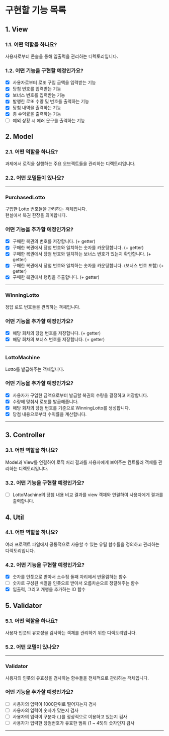 # 구현할 기능 목록

## 1. View

### 1.1. 어떤 역할을 하나요?

사용자로부터 콘솔을 통해 입출력을 관리하는 디렉토리입니다.

### 1.2. 어떤 기능을 구현할 예정인가요?

- [x] 사용자로부터 로또 구입 금액을 입력받는 기능
- [x] 당첨 번호를 입력받는 기능
- [x] 보너스 번호를 입력받는 기능
- [x] 발행한 로또 수량 및 번호를 출력하는 기능
- [x] 당첨 내역을 출력하는 기능
- [x] 총 수익률을 출력하는 기능
- [ ] 예외 상황 시 에러 문구를 출력하는 기능

## 2. Model

### 2.1. 어떤 역할을 하나요?

과제에서 로직을 실행하는 주요 오브젝트들을 관리하는 디렉토리입니다.

### 2.2. 어떤 모델들이 있나요?

---

### PurchasedLotto

구입한 Lotto 번호들을 관리하는 객체입니다. <br>
현실에서 복권 한장을 의미합니다.

### 어떤 기능을 추가할 예정인가요?

- [x] 구매한 복권의 번호를 저장합니다. (+ getter)
- [x] 구매한 복권에서 당첨 번호와 일치하는 숫자를 카운팅합니다. (+ getter)
- [x] 구매한 복권에서 당첨 번호와 일치하는 보너스 번호가 있는지 확인합니다. (+ getter)
- [x] 구매한 복권에서 당첨 번호와 일치하는 숫자를 카운팅합니다. (보너스 번호 포함) (+ getter)
- [x] 구매한 복권에서 랭킹을 추출합니다. (+ getter)

---

### WinningLotto

정답 로또 번호들을 관리하는 객체입니다.

### 어떤 기능을 추가할 예정인가요?

- [x] 해당 회차의 당첨 번호를 저장합니다. (+ getter)
- [x] 해당 회차의 보너스 번호를 저장합니다. (+ getter)

---

### LottoMachine

Lotto를 발급해주는 객체입니다.

### 어떤 기능을 추가할 예정인가요?

- [x] 사용자가 구입한 금액으로부터 발급할 복권의 수량을 결정하고 저장합니다.
- [x] 수량에 맞춰서 로또를 발급해줍니다.
- [x] 해당 회차의 당첨 번호를 기준으로 WinningLotto를 생성합니다.
- [x] 당첨 내용으로부터 수익률을 계산합니다.

---

## 3. Controller

### 3.1. 어떤 역할을 하나요?

Model과 View를 연결하여 로직 처리 결과를 사용자에게 보여주는 컨트롤러 객체를 관리하는 디렉토리입니다.

### 3.2. 어떤 기능을 구현할 예정인가요?

- [ ] LottoMachine의 당첨 내용 비교 결과를 view 객체와 연결하여 사용자에게 결과를 출력합니다.

## 4. Util

### 4.1. 어떤 역할을 하나요?

여러 프로젝트 파일에서 공통적으로 사용할 수 있는 유틸 함수들을 정의하고 관리하는 디렉토리입니다.

### 4.2. 어떤 기능을 구현할 예정인가요?

- [x] 숫자를 인풋으로 받아서 소수점 둘째 자리에서 반올림하는 함수
- [ ] 숫자로 구성된 배열을 인풋으로 받아서 오름차순으로 정렬해주는 함수
- [x] 입출력, 그리고 개행을 추가하는 IO 함수

## 5. Validator

### 5.1. 어떤 역할을 하나요?

사용자 인풋의 유효성을 검사하는 객체를 관리하기 위한 디렉토리입니다.

### 5.2. 어떤 모델이 있나요?

---

### Validator

사용자의 인풋의 유효성을 검사하는 함수들을 전체적으로 관리하는 객체입니다.

### 어떤 기능을 추가할 예정인가요?

- [ ] 사용자의 입력이 1000단위로 떨어지는지 검사
- [ ] 사용자의 입력이 숫자가 맞는지 검사
- [ ] 사용자의 입력이 구분자 (,)를 정상적으로 이용하고 있는지 검사
- [ ] 사용자가 입력한 당첨번호가 유효한 범위 (1 ~ 45)의 숫자인지 검사

---
